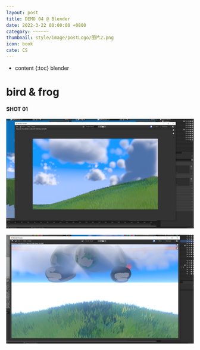 ```yaml
---
layout: post
title: DEMO 04 @ Blender 
date: 2022-3-22 00:00:00 +0800
category: ~~~~~~
thumbnail: style/image/postLogo/图片2.png
icon: book
cate: CS
---
```



* content
{:toc}
blender



# bird & frog



#### SHOT 01

![1648220389333](style/image/ALL_MD_PIC/1648220389333.png)



![1648315579739](style/image/ALL_MD_PIC/1648315579739.png)








